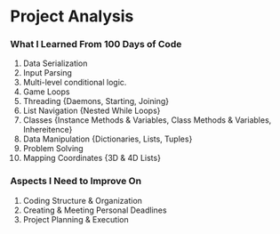 # Project Analysis
### What I Learned From 100 Days of Code

1. Data Serialization
2. Input Parsing
3. Multi-level conditional logic.
4. Game Loops
5. Threading {Daemons, Starting, Joining}
6. List Navigation {Nested While Loops}
7. Classes {Instance Methods & Variables, Class Methods & Variables, Inhereitence}
8. Data Manipulation {Dictionaries, Lists, Tuples}
9. Problem Solving
10. Mapping Coordinates {3D & 4D Lists}

### Aspects I Need to Improve On

1. Coding Structure & Organization
2. Creating & Meeting Personal Deadlines
3. Project Planning & Execution
